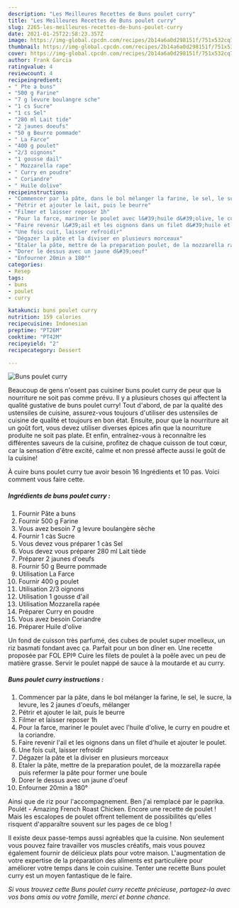```yaml
---
description: "Les Meilleures Recettes de Buns poulet curry"
title: "Les Meilleures Recettes de Buns poulet curry"
slug: 2265-les-meilleures-recettes-de-buns-poulet-curry
date: 2021-01-25T22:58:23.357Z
image: https://img-global.cpcdn.com/recipes/2b14a6a0d298151f/751x532cq70/buns-poulet-curry-photo-principale-de-la-recette.jpg
thumbnail: https://img-global.cpcdn.com/recipes/2b14a6a0d298151f/751x532cq70/buns-poulet-curry-photo-principale-de-la-recette.jpg
cover: https://img-global.cpcdn.com/recipes/2b14a6a0d298151f/751x532cq70/buns-poulet-curry-photo-principale-de-la-recette.jpg
author: Frank Garcia
ratingvalue: 4
reviewcount: 4
recipeingredient:
- " Pte a buns"
- "500 g Farine"
- "7 g levure boulangre sche"
- "1 cs Sucre"
- "1 cs Sel"
- "280 ml Lait tide"
- "2 jaunes doeufs"
- "50 g Beurre pommade"
- " La Farce"
- "400 g poulet"
- "2/3 oignons"
- "1 gousse dail"
- " Mozzarella rape"
- " Curry en poudre"
- " Coriandre"
- " Huile dolive"
recipeinstructions:
- "Commencer par la pâte, dans le bol mélanger la farine, le sel, le sucre, la levure, les 2 jaunes d&#39;oeufs, mélanger"
- "Pétrir et ajouter le lait, puis le beurre"
- "Filmer et laisser reposer 1h"
- "Pour la farce, mariner le poulet avec l&#39;huile d&#39;olive, le curry en poudre et la coriandre."
- "Faire revenir l&#39;ail et les oignons dans un filet d&#39;huile et ajouter le poulet."
- "Une fois cuit, laisser refroidir"
- "Dégazer la pâte et la diviser en plusieurs morceaux"
- "Etaler la pâte, mettre de la preparation poulet, de la mozzarella rapée puis refermer la pâte pour former une boule"
- "Dorer le dessus avec un jaune d&#39;oeuf"
- "Enfourner 20min a 180°"
categories:
- Resep
tags:
- buns
- poulet
- curry

katakunci: buns poulet curry 
nutrition: 159 calories
recipecuisine: Indonesian
preptime: "PT26M"
cooktime: "PT42M"
recipeyield: "2"
recipecategory: Dessert

---
```



![Buns poulet curry](https://img-global.cpcdn.com/recipes/2b14a6a0d298151f/751x532cq70/buns-poulet-curry-photo-principale-de-la-recette.jpg)

Beaucoup de gens n'osent pas cuisiner buns poulet curry de peur que la nourriture ne soit pas comme prévu. Il y a plusieurs choses qui affectent la qualité gustative de buns poulet curry! Tout d'abord, de par la qualité des ustensiles de cuisine, assurez-vous toujours d'utiliser des ustensiles de cuisine de qualité et toujours en bon état. Ensuite, pour que la nourriture ait un goût fort, vous devez utiliser diverses épices afin que la nourriture produite ne soit pas plate. Et enfin, entraînez-vous à reconnaître les différentes saveurs de la cuisine, profitez de chaque cuisson de tout cœur, car la sensation d'être excité, calme et non pressé affecte aussi le goût de la cuisine!

<!--inarticleads1-->

À cuire buns poulet curry tue avoir besoin 16 Ingrédients et 10 pas. Voici comment vous faire cette.

##### Ingrédients de buns poulet curry :

1. Fournir  Pâte a buns
1. Fournir 500 g Farine
1. Vous avez besoin 7 g levure boulangère sèche
1. Fournir 1 càs Sucre
1. Vous devez vous préparer 1 càs Sel
1. Vous devez vous préparer 280 ml Lait tiède
1. Préparer 2 jaunes d&#39;oeufs
1. Fournir 50 g Beurre pommade
1. Utilisation  La Farce
1. Fournir 400 g poulet
1. Utilisation 2/3 oignons
1. Utilisation 1 gousse d&#39;ail
1. Utilisation  Mozzarella rapée
1. Préparer  Curry en poudre
1. Vous avez besoin  Coriandre
1. Préparer  Huile d&#39;olive


Un fond de cuisson très parfumé, des cubes de poulet super moelleux, un riz basmati fondant avec ça. Parfait pour un bon dîner en. Une recette proposée par FOL EPI® Cuire les filets de poulet à la poêle avec un peu de matière grasse. Servir le poulet nappé de sauce à la moutarde et au curry. 

<!--inarticleads2-->

##### Buns poulet curry instructions :

1. Commencer par la pâte, dans le bol mélanger la farine, le sel, le sucre, la levure, les 2 jaunes d&#39;oeufs, mélanger
1. Pétrir et ajouter le lait, puis le beurre
1. Filmer et laisser reposer 1h
1. Pour la farce, mariner le poulet avec l&#39;huile d&#39;olive, le curry en poudre et la coriandre.
1. Faire revenir l&#39;ail et les oignons dans un filet d&#39;huile et ajouter le poulet.
1. Une fois cuit, laisser refroidir
1. Dégazer la pâte et la diviser en plusieurs morceaux
1. Etaler la pâte, mettre de la preparation poulet, de la mozzarella rapée puis refermer la pâte pour former une boule
1. Dorer le dessus avec un jaune d&#39;oeuf
1. Enfourner 20min a 180°


Ainsi que de riz pour l&#39;accompagnement. Ben j&#39;ai remplacé par le paprika. Poulét - Amazing French Roast Chicken. Encore une recette de poulet ! Mais les escalopes de poulet offrent tellement de possibilités qu&#39;elles risquent d&#39;apparaître souvent sur les pages de ce blog ! 

<!--inarticleads1-->

<p>
Il existe deux passe-temps aussi agréables que la cuisine. Non seulement vous pouvez faire travailler vos muscles créatifs, mais vous pouvez également fournir de délicieux plats pour votre maison. L'augmentation de votre expertise de la préparation des aliments est particulière pour améliorer votre temps dans le coin cuisine. Tenter une recette Buns poulet curry est un moyen fantastique de le faire.
</p>

<p>
<i>Si vous trouvez cette Buns poulet curry recette précieuse, partagez-la avec vos bons amis ou votre famille, merci et bonne chance.</i>
</p>
